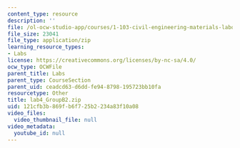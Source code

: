 ```yaml
---
content_type: resource
description: ''
file: /ol-ocw-studio-app/courses/1-103-civil-engineering-materials-laboratory-spring-2004/121cfb3b869fb6f725b2234a83f10a08_lab4_GroupB2.zip
file_size: 23041
file_type: application/zip
learning_resource_types:
- Labs
license: https://creativecommons.org/licenses/by-nc-sa/4.0/
ocw_type: OCWFile
parent_title: Labs
parent_type: CourseSection
parent_uid: ceadcd63-d6dd-fe94-8798-195723bb10fa
resourcetype: Other
title: lab4_GroupB2.zip
uid: 121cfb3b-869f-b6f7-25b2-234a83f10a08
video_files:
  video_thumbnail_file: null
video_metadata:
  youtube_id: null
---
```

